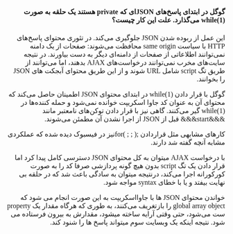 
<html>
<head>
    <meta charset="UTF-8">
    <title>JSON security</title>
    <style>
    @import url('https://fonts.googleapis.com/css?family=Amiri|Scheherazade');
    .txt {
    font-family: 'Scheherazade', Tahoma;
    font-size: 16px;
    }
    .head{
    color = blue;
    }
    </style>
</head>
<body>
<div dir="rtl" class="txt">
<h4 class="head">گوگل در ابتدای پاسخ‌های JSONای که private هستند یک حلقه به صورت (1)while می‌گذارد. علت این کار چیست؟</h4>

<p>این عمل از ربوده شدن JSON جلوگیری می‌کند. در تئوری محتوای پاسخ‌های HTTP با سیاست same origin محافظت می‌شوند: صفحات از یک دامنه نمی‌توانند اطلاعاتی از صفحات از دامنه‌ای دیگر به دست بیاورند. در نتیجه سایت‌های مخرب نمی‌توانند درخواست‌های AJAX بدهند، اما می‌توانند از طریق تگ script شامل URL شوند و از این طریق محتوای آبجکت های JSON را بخوانند.</p>
<p>گوگل با قرار دادن (1)while در ابتدای محتوای JSON اطمینان حاصل می‌کند که محتوای آن به عنوان کد جاوا اسکریپت خوانده نمی‌شود و حمله کننده‌ها در (1)while گیر می‌کنند. گاهی نیز با قرار دادن توکن‌های نامعتبر مانند &&&start&&& قبل از JSON از اجرا نشدن آن مطمئن می‌شوند.  </p>
<p>کارهای مشابهی مثل قراردادن ;( ; ; )forنیز در فیسبوک دیده شده که عملکردی مشابه آنچه گفته شد دارند.</p>
<P>با درخواست AJAX میتوان به کل محتوای JSON دسترسی کامل پیدا کرد اما قرار دادن یک تگ script بدون هیچ گونه پردازشی صرفا کد را به صورت کورکورانه اجرا می‌کند، درنتیجه میتوان به سادگی باعث شد که در حلقه بی نهایت بیفتد و یا با خطای syntax مواجه شود.</P>
<p>خواندن محتوای JSON ها با جاوااسکریپت به این صورت انجام می شود که global array object را بازتغریف می‌کنند، به طوری که هرگاه مقدار یک property ست می‌شود، حتی وقتی آرایه ساخته میشود، مقدارش به بیرون فرستاده می شود. نتیجه اینکه یک وبسایت سوم میتواند پاسخ ها را شنود کند.</p>
</div>

</body>
</html>
